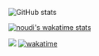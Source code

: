 <!--
**Noudi03/Noudi03** is a ✨ _special_ ✨ repository because its `README.md` (this file) appears on your GitHub profile.

Here are some ideas to get you started:

- 🔭 I’m currently working on ...
- 🌱 I’m currently learning ...
- 💬 Ask me about ...
- 📫 How to reach me: ...
-->

![GitHub stats](https://github-readme-stats.vercel.app/api?username=Noudi03&show_icons=true&theme=radical&count_private=true)

<!--![Github trophies](https://github-profile-trophy.vercel.app/?username=Noudi03&no-bg=true)-->

[![noudi's wakatime stats](https://github-readme-stats.vercel.app/api/wakatime?username=noudi03&v=2&theme=radical&)](https://github.com/anuraghazra/github-readme-stats)

![](https://visitor-badge.laobi.icu/badge?page_id=Noudi03.Noudi03)
[![wakatime](https://wakatime.com/badge/user/1952dc92-64e1-40d8-8cc5-242b6d81d12a.svg)](https://wakatime.com/@1952dc92-64e1-40d8-8cc5-242b6d81d12a)
